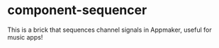 component-sequencer
===================

This is a brick that sequences channel signals in Appmaker, useful for music apps!
